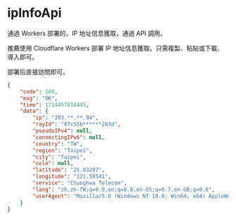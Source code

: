 # ipInfoApi
通過 Workers 部署的，IP 地址信息獲取，通過 API 調用。

推薦使用 Cloudflare Workers 部署 IP 地址信息獲取。只需複製、粘貼或下載、導入即可。

部署后直接訪問即可。

```json
{
    "code": 200,
    "msg": "OK",
    "time": 1714457816445,
    "data": {
        "ip": "203.**.**.94",
        "rayId": "87c55b******203d",
        "pseudoIPv4": null,
        "connectingIPv6": null,
        "country": "TW",
        "region": "Taipei",
        "city": "Taipei",
        "colo": null,
        "latitude": "25.03297",
        "longitude": "121.56541",
        "service": "Chunghwa Telecom",
        "lang": "zh,zh-TW;q=0.9,en;q=0.8,en-US;q=0.7,en-GB;q=0.6",
        "userAgent": "Mozilla/5.0 (Windows NT 10.0; Win64; x64) AppleWebKit/537.36 (KHTML, like Gecko) Chrome/124.0.0.0 Safari/537.36 Edg/124.0.0.0"
    }
}
```
